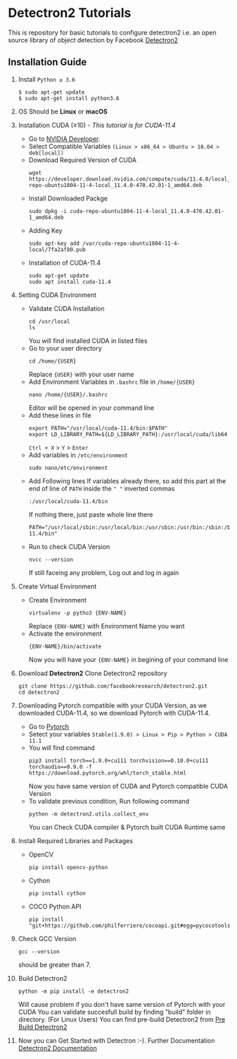 # Detectron2 Tutorials
This is repository for basic tutorials to configure detectron2 i.e. an open source library of object detection by Facebook [Detectron2](https://github.com/facebookresearch/detectron2)

## Installation Guide

1. Install `Python ≥ 3.6` 
   ```
   $ sudo apt-get update
   $ sudo apt-get install python3.6
   ```
2. OS Should be **Linux** or **macOS**
3. Installation CUDA (≥10) - _This tutorial is for CUDA-11.4_
   - Go to [NVIDIA Developer](https://developer.nvidia.com/cuda-downloads).
   - Select Compatible Variables `(Linux > x86_64 > Ubuntu > 18.04 > deb[local])`
   - Download Required Version of CUDA
      ```
      wget https://developer.download.nvidia.com/compute/cuda/11.4.0/local_installers/cuda-repo-ubuntu1804-11-4-local_11.4.0-470.42.01-1_amd64.deb
      ```
   - Install Downloaded Packge 
     ```
     sudo dpkg -i cuda-repo-ubuntu1804-11-4-local_11.4.0-470.42.01-1_amd64.deb
     ```
   - Adding Key 
     ```
     sudo apt-key add /var/cuda-repo-ubuntu1804-11-4-local/7fa2af80.pub
     ```
   - Installation of CUDA-11.4
     ```
     sudo apt-get update
     sudo apt install cuda-11.4
     ```
4. Setting CUDA Environment
   - Validate CUDA Installation 
      ```
      cd /usr/local
      ls
      ```
      You will find installed CUDA in listed files
   - Go to your user directory 
      ```
      cd /home/{USER}
      ```
      Replace `{USER}` with your user name
   - Add Environment Variables in `.bashrc` file in `/home/{USER}`
      ```
      nano /home/{USER}/.bashrc
      ```
      Editor will be opened in your command line
   - Add these lines in file
      ```
      export PATH="/usr/local/cuda-11.4/bin:$PATH"
      export LD_LIBRARY_PATH=${LD_LIBRARY_PATH}:/usr/local/cuda/lib64
      ```
      `Ctrl + X` > `Y` > `Enter`
   - Add variables in `/etc/environment`
      ```
      sudo nano/etc/environment
      ```
   - Add Following lines 
     If variables already there, so add this part at the end of line of `PATH` inside the `" "` inverted commas
     ```
     :/usr/local/cuda-11.4/bin
     ```
     If nothing there, just paste whole line there
     ```
     PATH="/usr/local/sbin:/usr/local/bin:/usr/sbin:/usr/bin:/sbin:/bin:/usr/games:/usr/local/games:/usr/local/cuda-11.4/bin"
     ```
   - Run to check CUDA Version 
     ```
     nvcc --version
     ```
     If still faceing any problem, Log out and log in again
5. Create Virtual Environment
   - Create Environment 
     ```
     virtualenv -p pytho3 {ENV-NAME}
     ```
     Replace `{ENV-NAME}` with Environment Name you want
   - Activate the environment 
     ```
     {ENV-NAME}/bin/activate
     ```
     Now you will have your `{ENV-NAME}` in begining of your command line
6. Download **Detectron2**
   Clone Detectron2 repository 
   ```
   git clone https://github.com/facebookresearch/detectron2.git
   cd detectron2
   ```
7. Downloading Pytorch compatible with your CUDA Version, as we downloaded CUDA-11.4, so we download Pytorch with CUDA-11.4.
   - Go to [Pytorch](https://pytorch.org/)
   - Setect your variables `Stable(1.9.0) > Linux > Pip > Python > CUDA 11.1`
   - You will find command
     ```
     pip3 install torch==1.9.0+cu111 torchvision==0.10.0+cu111 torchaudio==0.9.0 -f https://download.pytorch.org/whl/torch_stable.html
     ```
     Now you have same version of CUDA and Pytorch compatible CUDA Version
   - To validate previous condition, Run following command 
     ```
     python -m detectron2.utils.collect_env
     ```
     You can Check CUDA compiler & Pytorch built CUDA Runtime same
8. Install Required Libraries and Packages 
   - OpenCV
     ```
     pip install opencv-python 
     ```
   - Cython
     ```
     pip install cython
     ```
   - COCO Python API
     ```
     pip install "git+https://github.com/philferriere/cocoapi.git#egg=pycocotools&subdirectory=PythonAPI"
     ```
9. Check GCC Version 
   ```
   gcc --version
   ```
   should be greater than 7.
10. Build Detectron2
    ```
    python -m pip install -e detectron2
    ```
    Will cause problem if you don't have same version of Pytorch with your CUDA
    You can validate succesfull build by finding "build" folder in directory.
    (For Linux Users) You can find pre-build Detectron2 from [Pre Build Detectron2](https://detectron2.readthedocs.io/en/latest/tutorials/install.html#install-pre-built-detectron2-linux-only)
    
11. Now you can Get Started with Detectron :-). Further Documentation [Detectron2 Documentation](https://detectron2.readthedocs.io/en/latest/index.html)




